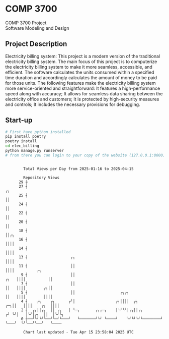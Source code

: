 # COMP 3700
COMP 3700 Project  
Software Modeling and Design
## Project Description
Electricity billing system: This project is a modern version of the traditional electricity billing system. The main focus of this project is to computerize the electricity billing system to make it more seamless, accessible, and efficient. The software calculates the units consumed within a specified time duration and accordingly calculates the amount of money to be paid for those units. The following features make the electricity billing system more service-oriented and straightforward: It features a high-performance speed along with accuracy; It allows for seamless data sharing between the electricity office and customers; It is protected by high-security measures and controls; It includes the necessary provisions for debugging.

## Start-up
```bash
# First have python installed
pip install poetry
poetry install
cd elec_billing
python manage.py runserver
# from there you can login to your copy of the website (127.0.0.1:8000), default creds are admin/admin
```

```

        Total Views per Day from 2025-01-16 to 2025-04-15

        Repository Views
      29 ┼
      27 ┤                                                                    ╭╮
      25 ┤                                                                    ││
      24 ┤                                                                    ││
      22 ┤                                                                    ││
      20 ┤                                                                    ││
      18 ┤                                                                    ││╭╮
      16 ┤                                                                    ││││
      14 ┤                                                                    ││││
      13 ┤                   ╭╮                                               ││││
      11 ┤                   ││                                               ││││          ╭╮
       9 ┤                   ││                                          ╭╮   ││││          ││
       7 ┤                   ││                                          ││   ││││        ╭╮││
       5 ┤                   ││                    ╭╮╭╮                  ││   ││││        ││││
       4 ┤    ╭╮    ╭╮      ╭╯│                  ╭╮││││  ╭╮           ╭─╮││   ││││    ╭╮  ││││
       2 ┤  ╭╮││╭╮  ││ ╭╮   │ ╰─╮       ╭╮╭─╮    │╰╯╰╯│╭╮││╭╮        ╭╯ ╰╯│   │╰╯│╭╮  ││  │╰╯╰╮
       0 ┼──╯╰╯╰╯╰──╯╰─╯╰───╯   ╰───────╯╰╯ ╰────╯    ╰╯╰╯╰╯╰────────╯    ╰───╯  ╰╯╰──╯╰──╯   ╰────

        Chart last updated - Tue Apr 15 23:58:04 2025 UTC
        
```
